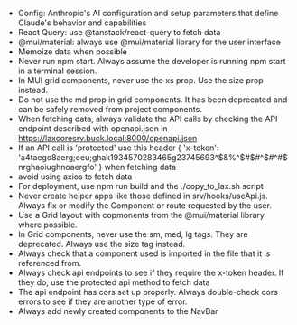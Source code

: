 - Config: Anthropic's AI configuration and setup parameters that define Claude's behavior and capabilities
- React Query: use @tanstack/react-query to fetch data
- @mui/material: always use @mui/material library for the user interface
- Memoize data when possible
- Never run npm start. Always assume the developer is running npm start in a terminal session.
- In MUI grid components, never use the xs prop. Use the size prop instead.
- Do not use the md prop in grid components. It has been deprecated and can be safely removed from project components.
- When fetching data, always validate the API calls by checking the API endpoint described with openapi.json in https://laxcoresrv.buck.local:8000/openapi.json
- If an API call is 'protected' use this header { 'x-token': 'a4taego8aerg;oeu;ghak1934570283465g23745693^$&%^$#$#^$#^#$nrghaoiughnoaergfo' } when fetching data
- avoid using axios to fetch data
- For deployment, use npm run build and the ./copy_to_lax.sh script
- Never create helper apps like those defined in srv/hooks/useApi.js.  Always fix or modify the Component or route requested by the user.
- Use a Grid layout with copmonents from the @mui/material library where possible.
- In Grid components, never use the sm, med, lg tags. They are deprecated. Always use the size tag instead.
- Always check that a component used is imported in the file that it is referenced from.
- Always check api endpoints to see if they require the x-token header. If they do, use the protected api method to fetch data
- The api endpoint has cors set up properly. Always double-check cors errors to see if they are another type of error.
- Always add newly created components to the NavBar